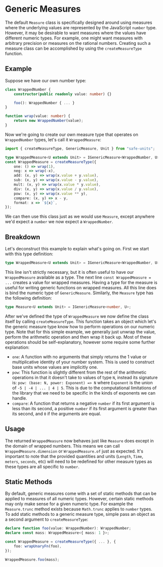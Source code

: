 # Generic Measures

The default `Measure` class is specifically designed around using measures where the underlying values are represented by the JavaScript `number` type. However, it may be desirable to want measures where the values have different numeric types. For example, one might want measures with arbitrary precision or measures on the rational numbers. Creating such a measure class can be accomplished by using the `createMeasureType` function.

## Example

Suppose we have our own number type:

```ts
class WrappedNumber {
    constructor(public readonly value: number) {}

    foo(): WrappedNumber { ... }
}

function wrap(value: number) {
    return new WrappedNumber(value);
}
```

Now we're going to create our own measure type that operates on `WrappedNumber` types, let's call it `WrappedMeasure`:

```ts
import { createMeasureType, GenericMeasure, Unit } from "safe-units";

type WrappedMeasure<U extends Unit> = IGenericMeasure<WrappedNumber, U>;
const WrappedMeasure = createMeasureType({
    one: () => wrap(1),
    neg: x => wrap(-x),
    add: (x, y) => wrap(x.value + y.value),
    sub: (x, y) => wrap(x.value - y.value),
    mult: (x, y) => wrap(x.value * y.value),
    div: (x, y) => wrap(x.value / y.value),
    pow: (x, y) => wrap(x.value ** y),
    compare: (x, y) => x - y,
    format: x => `${x}`,
});
```

We can then use this class just as we would use `Measure`, except anywhere we'd expect a `number` we now expect a `WrappedNumber`.

## Breakdown

Let's deconstruct this example to explain what's going on. First we start with this type definition:

```ts
type WrappedMeasure<U extends Unit> = IGenericMeasure<WrappedNumber, U>;
```

This line isn't strictly necessary, but it is often useful to have our `WrappedMeasure` available as a type. The next line `const WrappedMeasure = ...` creates a value for wrapped measures. Having a type for the measure is useful for writing generic functions on wrapped measures. All this line does is bind the numeric type of `GenericMeasure`. Similarly, the `Measure` type has the following definition:

```ts
type Measure<U extends Unit> = IGenericMeasure<number, U>;
```

After we've defined the type of `WrappedMeasure` we now define the class itself by calling `createMeasureType`. This function takes an object which let's the generic measure type know how to perform operations on our numeric type. Note that for this simple example, we generally just unwrap the value, perform the arithmetic operation and then wrap it back up. Most of these operations should be self-explanatory, however some require some further explanation:

- `one`: A function with no arguments that simply returns the 1 value or multiplicative identity of your number system. This is used to construct base units whose values are implicitly one.
- `pow`: This function is slightly different from the rest of the arithmetic operations in that it doesn't take to values of type `N`, instead its signature is: `pow: (base: N, power: Exponent) => N` where `Exponent` is the union of `-5 | -4 | ... | 4 | 5`. This is due to the computational limitations of the library that we need to be specific in the kinds of exponents we can handle.
- `compare`: A function that returns a negative `number` if its first argument is less than its second, a positive `number` if its first argument is greater than its second, and `0` if the arguments are equal.

##  Usage

The returned `WrappedMeasure` now behaves just like `Measure` does except in the domain of wrapped numbers. This means we can call `WrappedMeasure.dimension` or `WrappedMeasure.of` just as expected. It's important to note that the provided quantities and units (`Length`, `Time`, `meters`, `seconds`, etc) will need to be redefined for other measure types as these types are all specific to `number`.

## Static Methods

By default, generic measures come with a set of static methods that can be applied to measures of all numeric types. However, certain static methods may only make sense for a given numeric type. For example the `Measure.trunc` method exists because `Math.trunc` applies to `number` types. To add static methods to a generic measure type, simple pass an object as a second argument to `createMeasureType`:

```ts
declare function foo(value: WrappedNumber): WrappedNumber;
declare const mass: WrappedMeasure<{ mass: 1 }>;

const WrappedMeasure = createMeasureType({ ... }, {
    foo: wrapUnaryFn(foo),
});

WrappedMeasure.foo(mass);
```

